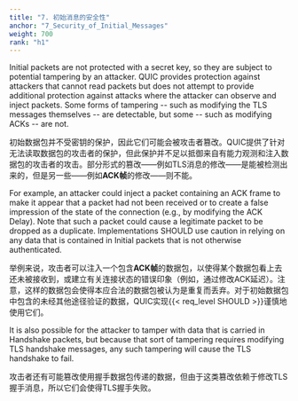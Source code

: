 ```yaml
---
title: "7. 初始消息的安全性"
anchor: "7_Security_of_Initial_Messages"
weight: 700
rank: "h1"
---
```


Initial packets are not protected with a secret key, so they are subject to potential tampering by an attacker. QUIC provides protection against attackers that cannot read packets but does not attempt to provide additional protection against attacks where the attacker can observe and inject packets. Some forms of tampering -- such as modifying the TLS messages themselves -- are detectable, but some -- such as modifying ACKs -- are not.

初始数据包并不受密钥的保护，因此它们可能会被攻击者篡改。QUIC提供了针对无法读取数据包的攻击者的保护，但此保护并不足以抵御来自有能力观测和注入数据包的攻击者的攻击。部分形式的篡改——例如TLS消息的修改——是能被检测出来的，但是另一些——例如**ACK帧**的修改——则不能。

For example, an attacker could inject a packet containing an ACK frame to make it appear that a packet had not been received or to create a false impression of the state of the connection (e.g., by modifying the ACK Delay). Note that such a packet could cause a legitimate packet to be dropped as a duplicate. Implementations SHOULD use caution in relying on any data that is contained in Initial packets that is not otherwise authenticated.

举例来说，攻击者可以注入一个包含**ACK帧**的数据包，以使得某个数据包看上去还未被接收到，或建立有关连接状态的错误印象（例如，通过修改ACK延迟）。注意，这样的数据包会使得本应合法的数据包被认为是重复而丢弃。对于初始数据包中包含的未经其他途径验证的数据，QUIC实现{{< req_level SHOULD >}}谨慎地使用它们。

It is also possible for the attacker to tamper with data that is carried in Handshake packets, but because that sort of tampering requires modifying TLS handshake messages, any such tampering will cause the TLS handshake to fail.

攻击者还有可能篡改使用握手数据包传递的数据，但由于这类篡改依赖于修改TLS握手消息，所以它们会使得TLS握手失败。
